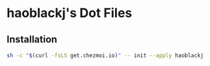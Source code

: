 # haoblackj's Dot Files

## Installation

```bash
sh -c "$(curl -fsLS get.chezmoi.io)" -- init --apply haoblackj
```

